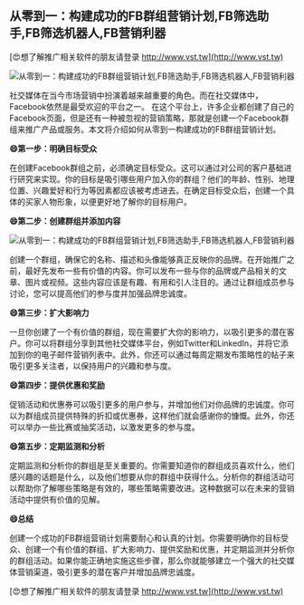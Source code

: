 ## **从零到一：构建成功的FB群组营销计划,FB筛选助手,FB筛选机器人,FB营销利器**

[😍想了解推广相关软件的朋友请登录 http://www.vst.tw](http://www.vst.tw)

 <center><img src="https://vst.tw/MP4/tuiguang/png/7.png" alt="从零到一：构建成功的FB群组营销计划,FB筛选助手,FB筛选机器人,FB营销利器"></center>

社交媒体在当今市场营销中扮演着越来越重要的角色。而在社交媒体中，Facebook依然是最受欢迎的平台之一。 在这个平台上，许多企业都创建了自己的Facebook页面，但是还有一种被忽视的营销策略，那就是创建一个Facebook群组来推广产品或服务。本文将介绍如何从零到一构建成功的FB群组营销计划。

**😄第一步：明确目标受众**

在创建Facebook群组之前，必须确定目标受众。这可以通过对公司的客户基础进行研究来实现。你的目标是吸引哪些用户加入你的群组？他们的年龄、性别、地理位置、兴趣爱好和行为等因素都应该被考虑进去。在确定目标受众后，创建一个具体的买家人物形象，以便更好地了解你的目标用户。

**😄第二步：创建群组并添加内容**

 <center><img src="https://vst.tw/MP4/tuiguang/png/7.png" alt="从零到一：构建成功的FB群组营销计划,FB筛选助手,FB筛选机器人,FB营销利器"></center>

创建一个群组，确保它的名称、描述和头像能够真正反映你的品牌。在开始推广之前，最好先发布一些有价值的内容。你可以发布一些与你的品牌或产品相关的文章、图片或视频。这些内容应该是有趣、有用和引人注目的。通过让群组成员参与讨论，您可以提高他们的参与度并加强品牌忠诚度。

**😄第三步：扩大影响力**

一旦你创建了一个有价值的群组，现在需要扩大你的影响力，以吸引更多的潜在客户。你可以将群组分享到其他社交媒体平台，例如Twitter和LinkedIn，并将它添加到你的电子邮件营销列表中。此外，你还可以通过每周定期发布策略性的帖子来吸引更多关注者，以保持用户的兴趣和参与度。

**😄第四步：提供优惠和奖励**

促销活动和优惠券可以吸引更多的用户参与，并增加他们对你品牌的忠诚度。你可以为群组成员提供特殊的折扣或优惠券，这样他们就会感谢你的慷慨。此外，你还可以举办一些比赛或抽奖活动，以激发更多的参与度。

**😄第五步：定期监测和分析**

定期监测和分析你的群组是至关重要的。你需要知道你的群组成员喜欢什么，他们感兴趣的话题是什么，以及他们想要从你的群组中获得什么。分析你的群组活动可以帮助你了解哪些策略是有效的，哪些策略需要改进。这种数据可以在未来的营销活动中提供有价值的见解。

**😄总结**

创建一个成功的FB群组营销计划需要耐心和认真的计划。你需要明确你的目标受众、创建一个有价值的群组、扩大影响力、提供奖励和优惠，并定期监测并分析你的群组活动。如果你能正确地实施这些步骤，那么你就能够建立一个强大的社交媒体营销渠道，吸引更多的潜在客户并增加品牌忠诚度。

[😍想了解推广相关软件的朋友请登录 http://www.vst.tw](http://www.vst.tw)



